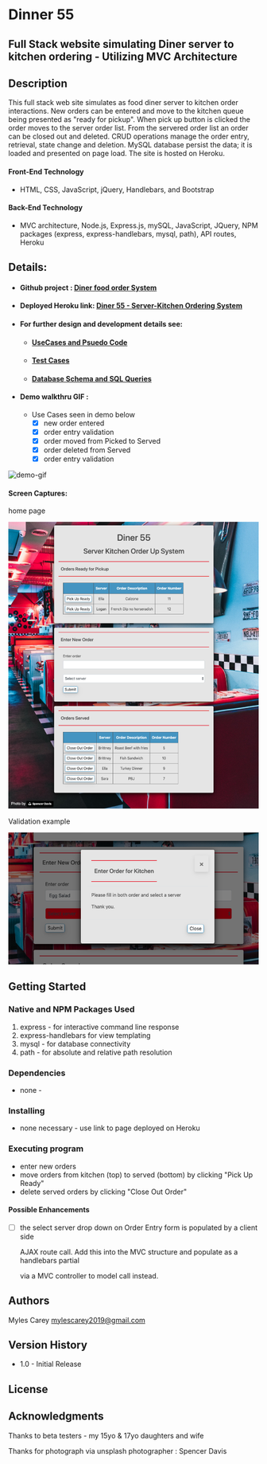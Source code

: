 # Dinner 55

## Full Stack website simulating Diner server to kitchen ordering - Utilizing MVC Architecture

## Description

This full stack web site simulates as food diner server to kitchen order interactions.  New orders can be entered and move to the kitchen queue being presented as "ready for pickup".  When pick up button is clicked the order moves to the server order list.  From the servered order list an order can be closed out and deleted.  CRUD operations manage the order entry, retrieval, state change and deletion.  MySQL database persist the data; it is loaded and presented on page load.  The site is hosted on Heroku.

#### Front-End Technology

- HTML, CSS, JavaScript, jQuery, Handlebars, and Bootstrap

#### Back-End Technology

- MVC architecture, Node.js, Express.js, mySQL, JavaScript, JQuery, NPM packages (express, express-handlebars, mysql, path), API routes, Heroku

## Details:

- #### Github project :    <a href="https://github.com/mylescarey2019/Diner55">Diner food order System</a>

- #### Deployed Heroku link:  <a href="https://frozen-dusk-05920.herokuapp.com">Diner 55 - Server-Kitchen Ordering System</a>

- #### For further design and development details see: 

  - #### [UseCases and Psuedo Code](UseCases-PsuedoCode.md)

  - #### [Test Cases](TestCases.md)  

  - #### [Database Schema and SQL Queries](Database-Schema.md)

- #### Demo walkthru GIF : 

  - Use Cases seen in demo below
    - [x] new order entered
    - [x] order entry validation 
    - [x] order moved from Picked to Served
    - [x] order deleted from Served
    - [x] order entry validation 

![demo-gif](./public/assets/img/demo-gif.gif)



#### Screen Captures:

home page

![main-screen](./public/assets/img/main-screen.png)

Validation example

![validation-screen](./public/assets/img/validation-screen.png)





## Getting Started

### Native and NPM Packages Used

1. express  - for interactive command line response 
2. express-handlebars for view templating
3. mysql - for database connectivity
4. path - for absolute and relative path resolution

### Dependencies

- none -

### Installing

- none necessary - use link to page deployed on Heroku

### Executing program

- enter new orders
- move orders from kitchen (top) to served (bottom) by clicking "Pick Up Ready"
- delete served orders by clicking "Close Out Order"

#### Possible Enhancements

- [ ] the select server drop down on Order Entry form is populated by a client side

  AJAX route call.  Add this into the MVC structure and populate as a handlebars partial

  via a MVC controller to model call instead.

  

## Authors

Myles Carey 
mylescarey2019@gmail.com 

## Version History

- 1.0 - Initial Release

## License

## Acknowledgments

Thanks to beta testers - my 15yo & 17yo daughters and wife 

Thanks for photograph via unsplash photographer : Spencer Davis

